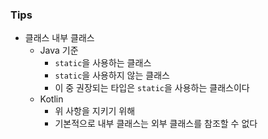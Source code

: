 ### Tips

* 클래스 내부 클래스
    * Java 기준
        * `static`을 사용하는 클래스
        * `static`을 사용하지 않는 클래스
        * 이 중 권장되는 타입은 `static`을 사용하는 클래스이다
    * Kotlin
        * 위 사항을 지키기 위해
        * 기본적으로 내부 클래스는 외부 클래스를 참조할 수 없다

